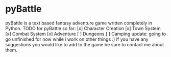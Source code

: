 # pyBattle
pyBattle is a text based fantasy adventure game written completely in Python.
TODO for pyBattle so far:
[x] Character Creation
[x] Town System
[x] Combat System
[x] Adventure
[ ] Dungeons
[ ] Camping
update: going to go unfinished for now while i work on other things :)
If you have any suggestions you would like to add to the game be sure to contact me about them. 
